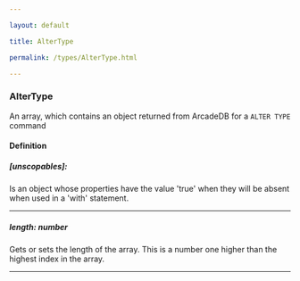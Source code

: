 ```yaml
---

layout: default

title: AlterType

permalink: /types/AlterType.html

---
```


### AlterType<br/><Name>

An array, which contains an object returned from
ArcadeDB for a `ALTER TYPE` command

#### Definition

<h5> [unscopables]: <span></span></h5>Is an object whose properties have the value 'true'
when they will be absent when used in a 'with' statement.


---

<h5> length: <span>number</span></h5>Gets or sets the length of the array. This is a number one higher than the highest index in the array.


---

